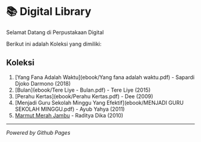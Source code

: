 # 📚 Digital Library

Selamat Datang di Perpustakaan Digital

Berikut ini adalah Koleksi yang dimiliki:

## Koleksi
1. [Yang Fana Adalah Waktu](ebook/Yang fana adalah waktu.pdf) - Sapardi Djoko Darmono (2018)
2. [Bulan](ebook/Tere Liye - Bulan.pdf) - Tere Liye (2015)
3. [Perahu Kertas](ebook/Perahu Kertas.pdf) - Dee (2009)
4. [Menjadi Guru Sekolah Minggu Yang Efektif](ebook/MENJADI GURU SEKOLAH MINGGU.pdf) - Ayub Yahya (2011)
5. [Marmut Merah Jambu](ebook/marmut-merah-jambu.pdf) - Raditya Dika (2010)

---

*Powered by Github Pages*
